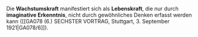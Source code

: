 
Die **Wachstumskraft** manifestiert sich als **Lebenskraft**, die nur durch **imaginative Erkenntnis**, nicht durch gewöhnliches Denken erfasst werden kann ([[GA078 (6.) SECHSTER VORTRAG, Stuttgart, 3. September 1921|GA078/6]]).
